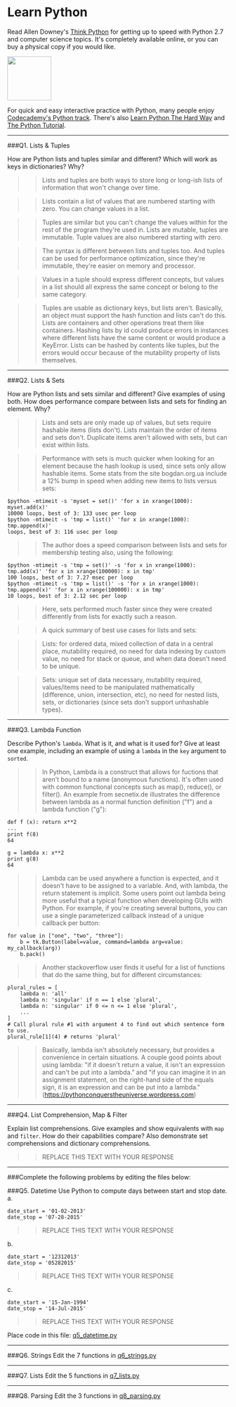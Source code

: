 # Learn Python

Read Allen Downey's [Think Python](http://www.greenteapress.com/thinkpython/) for getting up to speed with Python 2.7 and computer science topics. It's completely available online, or you can buy a physical copy if you would like.

<a href="http://www.greenteapress.com/thinkpython/"><img src="img/think_python.png" style="width: 100px;" target="_blank"></a>

For quick and easy interactive practice with Python, many people enjoy [Codecademy's Python track](http://www.codecademy.com/en/tracks/python). There's also [Learn Python The Hard Way](http://learnpythonthehardway.org/book/) and [The Python Tutorial](https://docs.python.org/2/tutorial/).

---

###Q1. Lists &amp; Tuples

How are Python lists and tuples similar and different? Which will work as keys in dictionaries? Why?

>> Lists and tuples are both ways to store long or long-ish lists of information that won't change over time.

>> Lists contain a list of values that are numbered starting with zero. You can change values in a list.

>> Tuples are similar but you can't change the values within for the rest of the program they're used in. Lists are mutable, tuples are immutable. Tuple values are also numbered starting with zero.

>> The syntax is different between lists and tuples too. And tuples can be used for performance optimization, since they're immutable, they're easier on memory and processor.

>> Values in a tuple should express different concepts, but values in a list should all express the same concept or belong to the same category.

>> Tuples are usable as dictionary keys, but lists aren't. Basically, an object must support the hash function and lists can't do this. Lists are containers and other operations treat them like containers. Hashing lists by id could produce errors in instances where different lists have the same content or would produce a KeyError. Lists can be hashed by contents like tuples, but the errors would occur because of the mutability property of lists themselves.

---

###Q2. Lists &amp; Sets

How are Python lists and sets similar and different? Give examples of using both. How does performance compare between lists and sets for finding an element. Why?

>> Lists and sets are only made up of values, but sets require hashable items (lists don't). Lists maintain the order of items and sets don't.
>> Duplicate items aren't allowed with sets, but can exist within lists.

>> Performance with sets is much quicker when looking for an element because the hash lookup is used, since sets only allow hashable items.
>> Some stats from the site bogdan.org.ua include a 12% bump in speed when adding new items to lists versus sets:

	$python -mtimeit -s 'myset = set()' 'for x in xrange(1000): myset.add(x)'
	10000 loops, best of 3: 133 usec per loop
	$python -mtimeit -s 'tmp = list()' 'for x in xrange(1000): tmp.append(x)'
	loops, best of 3: 116 usec per loop

>> The author does a speed comparison between lists and sets for membership testing also, using the following:

	$python -mtimeit -s 'tmp = set()' -s 'for x in xrange(1000): tmp.add(x)' 'for x in xrange(100000): x in tmp'
	100 loops, best of 3: 7.27 msec per loop
	$python -mtimeit -s 'tmp = list()' -s 'for x in xrange(1000): tmp.append(x)' 'for x in xrange(100000): x in tmp'
	10 loops, best of 3: 2.12 sec per loop

>> Here, sets performed much faster since they were created differently from lists for exactly such a reason.



>> A quick summary of best use cases for lists and sets:

>> Lists: for ordered data, mixed collection of data in a central place, mutability required, no need for data indexing by custom value, no need for stack or queue, and when data doesn't need to be unique.

>> Sets: unique set of data necessary, mutability required, values/items need to be manipulated mathematically (difference, union, intersection, etc), no need for nested lists, sets, or dictionaries (since sets don't support unhashable types). 


---

###Q3. Lambda Function

Describe Python's `lambda`. What is it, and what is it used for? Give at least one example, including an example of using a `lambda` in the `key` argument to `sorted`.

>> In Python, Lambda is a construct that allows for fuctions that aren't bound to a name (anonymous functions).
>> It's often used with common functional concepts such as map(), reduce(), or filter(). An example from secnetix.de illustrates the difference between lambda as a normal function definition ("f") and a lambda function ("g"):

	def f (x): return x**2
	...
	print f(8)
	64
	
	g = lambda x: x**2
	print g(8)
	64
	
>> Lambda can be used anywhere a function is expected, and it doesn't have to be assigned to a variable. And, with lambda, the return statement is implicit.
>> Some users point out lambda being more useful that a typical function when developing GUIs with Python. For example, if you're creating
>> several buttons, you can use a single parameterized callback instead of a unique callback per button:

	for value in ["one", "two", "three"]:
		b = tk.Button(label=value, command=lambda arg=value: my_callback(arg))
		b.pack()
		
>> Another stackoverflow user finds it useful for a list of functions that do the same thing, but for different circumstances:

	plural_rules = [
		lambda n: 'all'
		lambda n: 'singular' if n == 1 else 'plural',
		lambda n: 'singular' if 0 <= n <= 1 else 'plural',
		...
	]
	# Call plural rule #1 with argument 4 to find out which sentence form to use.
	plural_rule[1](4) # returns 'plural'
	
>> Basically, lambda isn't absolutely necessary, but provides a convenience in certain situations. A couple good points about using lambda: "if it doesn't return a value, it isn't an expression and can't be put into a lambda."
>> and "if you can imagine it in an assignment statement, on the right-hand side of the equals sign, it is an expression and can be put into a lambda." (https://pythonconquerstheuniverse.wordpress.com)


---

###Q4. List Comprehension, Map &amp; Filter

Explain list comprehensions. Give examples and show equivalents with `map` and `filter`. How do their capabilities compare? Also demonstrate set comprehensions and dictionary comprehensions.

>> REPLACE THIS TEXT WITH YOUR RESPONSE

---

###Complete the following problems by editing the files below:

###Q5. Datetime
Use Python to compute days between start and stop date.   
a.  

```
date_start = '01-02-2013'    
date_stop = '07-28-2015'
```

>> REPLACE THIS TEXT WITH YOUR RESPONSE

b.  
```
date_start = '12312013'  
date_stop = '05282015'  
```

>> REPLACE THIS TEXT WITH YOUR RESPONSE

c.  
```
date_start = '15-Jan-1994'      
date_stop = '14-Jul-2015'  
```

>> REPLACE THIS TEXT WITH YOUR RESPONSE  

Place code in this file: [q5_datetime.py](python/q5_datetime.py)

---

###Q6. Strings
Edit the 7 functions in [q6_strings.py](python/q6_strings.py)

---

###Q7. Lists
Edit the 5 functions in [q7_lists.py](python/q7_lists.py)

---

###Q8. Parsing
Edit the 3 functions in [q8_parsing.py](python/q8_parsing.py)





